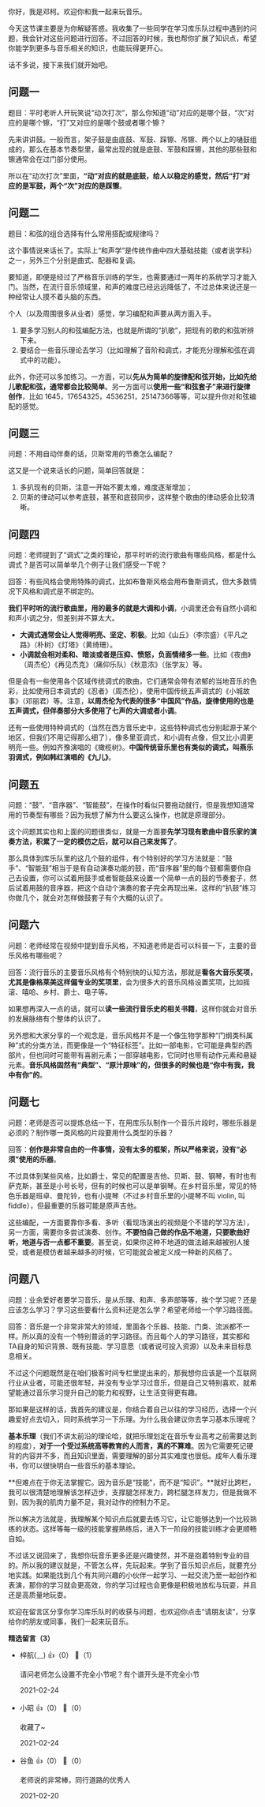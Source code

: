 你好，我是邓柯。欢迎你和我一起来玩音乐。

今天这节课主要是为你解疑答惑。我收集了一些同学在学习库乐队过程中遇到的问题，我会针对这些问题进行回答。不过回答的时候，我也帮你扩展了知识点，希望你能学到更多与音乐相关的知识，也能玩得更开心。

话不多说，接下来我们就开始吧。

## 问题一

题目：平时老听人开玩笑说“动次打次”，那么你知道“动”对应的是哪个鼓，“次”对应的是哪个镲，“打”又对应的是哪个鼓或者哪个镲？

先来讲讲鼓。一般而言，架子鼓是由底鼓、军鼓、踩镲、吊镲、两个以上的嗵鼓组成的，那么在基本节奏型里，最常出现的就是底鼓、军鼓和踩镲，其他的那些鼓和镲通常会在过门部分使用。

所以在“动次打次”里面，**“动”对应的就是底鼓，给人以稳定的感觉，然后“打”对应的是军鼓，两个“次”对应的是踩镲**。

## 问题二

题目：和弦的组合选择有什么常用搭配或规律吗？

这个事情说来话长了。实际上“和声学”是传统作曲中四大基础技能（或者说学科）之一，另外三个分别是曲式、配器和复调。

要知道，即便是经过了严格音乐训练的学生，也需要通过一两年的系统学习才能入门。当然，在流行音乐领域里，和声的难度已经远远降低了，不过总体来说还是一种经常让人摸不着头脑的东西。

个人（以及周围很多从业者）感觉，学习编配和声要从两方面入手。

1. 要多学习别人的和弦编配方法，也就是所谓的“扒歌”，把现有的歌的和弦听辨下来。
2. 要结合一些音乐理论去学习（比如理解了音阶和调式，才能充分理解和弦在调式中的功能）。

此外，你还可以多加练习。一方面，可以**先从为简单的旋律配和弦开始，比如先给儿歌配和弦，通常都会比较简单**。另一方面可以**使用一些“和弦套子”来进行旋律创作**，比如 1645，17654325，4536251，25147366等等，可以提升你对和弦编配的感觉。

## 问题三

问题：不用自动伴奏的话，贝斯常用的节奏怎么编配？

这又是一个说来话长的问题，简单回答就是：

1. 多扒现有的贝斯，注意一开始不要太难，难度逐渐增加；
2. 贝斯的律动可以参考底鼓，甚至和底鼓同步，这样整个歌曲的律动感会比较清晰。

## 问题四

问题：老师提到了“调式”之类的理论，那平时听的流行歌曲有哪些风格，都是什么调式？是否可以简单举几个例子让我们感受一下呢？

回答：有些风格会使用特殊的调式，比如布鲁斯风格会用布鲁斯调式，但大多数情况下风格和调式是不绑定的。

**我们平时听的流行歌曲里，用的最多的就是大调和小调**，小调里还会有自然小调和和声小调之分，但差别并不算太大。

- **大调式通常会让人觉得明亮、坚定、积极**。比如《山丘》（李宗盛）《平凡之路》（朴树）《灯塔》（黄绮珊）。
- **小调就会相对柔和、暗淡或者是压抑、愤怒，负面情绪多一些**。比如《夜曲》（周杰伦）《再见杰克》（痛仰乐队）《秋意浓》（张学友）等。

但是会有一些使用各个区域传统调式的歌曲，它们通常会带有浓郁的当地音乐的色彩，比如使用日本调式的《忍者》（周杰伦），使用中国传统五声调式的《小城故事》（邓丽君）等。注意，**以周杰伦为代表的很多“中国风”作品，旋律使用的也是五声调式，但伴奏部分大多使用了七声的大调或者小调**。

还有一些使用特种调式的（当然在西方音乐史中，这些特种调式也分别起源于某个地区，但我们不用记得那么细了），像多里亚调式，和小调有点像，但又比小调更明亮一些。例如齐豫演唱的《橄榄树》。**中国传统音乐里也有类似的调式，叫燕乐羽调式，例如韩红演唱的《九儿》**。

## 问题五

问题：“鼓”、“音序器”、“智能鼓”，在操作时看似只要拖动就行，但是我想知道常用的节奏型有哪些？因为我想了解为什么要这么操作，也就是原理部分。

这个问题其实也和上面的问题很类似，就是一方面要**先学习现有歌曲中音乐家的演奏方法，积累了一定的模仿之后，就可以自己来发挥了**。

那么具体到库乐队里的这几个鼓的组件，有个特别好的学习方法就是：“鼓手”、“智能鼓”相当于是有自动演奏功能的鼓，而“音序器”里的每个鼓都需要你自己去设置，你可以试着用鼓手或者智能鼓来设置一个简单一点的鼓的节奏套子，然后试着用鼓的音序器，把这个自动个演奏的套子完全再现出来。这样的“扒鼓”练习你做几个，就会对怎样做鼓套子有个大概的认识了。

## 问题六

问题：老师经常在视频中提到音乐风格，不知道老师是否可以科普一下，主要的音乐风格有哪些呢？

回答：流行音乐的主要音乐风格有个特别快的认知方法，那就是**看各大音乐奖项，尤其是像格莱美这样偏专业的奖项里**，会为很多大的音乐风格设置奖项，比如摇滚、嘻哈、乡村、爵士、电子等。

如果想再深入一点的话，就可以**读一些流行音乐史的相关书籍**，这样你就会对音乐的发展脉络有个整体的认识了。

另外想和大家分享的一个观念是，音乐风格并不是一个像生物学那种“门纲类科属种”式的分类方法，而更像是一个“特征标签”。比如一部电影，它可能是典型的西部片，但也同时可能带有喜剧元素；一部穿越电影，它同时也带有动作元素和悬疑元素。**音乐风格固然有“典型”、“原汁原味”的，但很多的时候也是“你中有我，我中有你”的**。

## 问题七

问题：老师是否可以提炼总结一下，在用库乐队制作一个音乐片段时，哪些乐器是必须的？制作哪一类风格的片段要用什么类型的乐器？

回答：**创作是非常自由的一件事情，没有太多的框架，所以严格来说，没有“必须”使用的乐器**。

不过具体到某些风格，比如爵士，常见的配置是吉他、贝斯、鼓、钢琴，有时也有萨克斯，甚至是小号长号，但有的时候也可以是单钢琴。在乡村音乐里，常见的特色乐器是班卓、曼陀铃，也有小提琴（不过乡村音乐里的小提琴不叫 violin, 叫 fiddle），但最重要的乐器可能是原声吉他。

这些编配，一方面要靠你多看、多听（看现场演出的视频是个不错的学习方法），另一方面，需要你多尝试演奏、创作。**不要怕自己做的作品不地道，只要歌曲好听，地道与否一点都不重要**。甚至说，如果你这种不地道的做法越来越被别人接受，或者是模仿者越来越多的时候，它可能就会被定义成一种新的风格了。

## 问题八

问题：业余爱好者要学习音乐，是从乐理、和声、多声部等等，挨个学习呢？还是应该怎么学习？学习这些要看什么资料还是怎么学？希望老师给一个学习路径图。

回答：音乐是一个非常非常大的领域，里面各个乐器、技能、门类、流派都不一样。所以真的没有一个特别普适的学习路径。而且每个人的学习路径，其实都和TA自身的知识背景、既有技能、学习意愿（或者说可投入资源）以及未来目标息息相关。

不过这个问题既然是在咱们极客时间专栏里提出来的，那我想你应该是一个互联网行业从业者，可能还很年轻，并没有专业学习过音乐，但是自己又特别喜欢，就希望能通过音乐学习提升自己的能力和视野，让生活变得更有趣。

那如果是这样的话，我首先的建议是，你结合着自己以往的学习经历，选择一个兴趣爱好点去切入，同时系统学习一下乐理。为什么我会建议你去学习基本乐理呢？

**基本乐理**（我们不讲太前沿的理论哈，就把乐理划定在音乐专业高考之前需要达到的程度），**对于一个受过系统高等教育的人而言，真的不算难**。因为它需要死记硬背的内容并不多，而且知识里面，需要理解的部分其实难度也很低。成年人看乐理书，你可以很快明白一些音乐的基本理论。

**但难点在于你无法掌握它。因为音乐是“技能”，而不是“知识”。**就好比跨栏，我可以很清楚地理解该怎样迈步，支撑腿怎样发力，跨栏腿怎样发力，但是我做不到，因为我的肌肉力量不足，我对动作的控制力不足。

所以解决方法就是，我理解某个知识点后就要去练习它，让它能够达到一个比较熟练的状态。这样等每一级的技能掌握熟练后，进入下一阶段的技能训练才会更顺畅自如。

不过话又说回来了，我想你玩音乐更多还是兴趣使然，并不是抱着特别专业的目的。所以我的建议就是，不管怎么样，先玩起来。学到了音乐知识点后，就要充分地实践。如果能找到几个有共同兴趣的小伙伴一起学习、一起交流乃至一起创作和表演，那你的学习就会更高效，你的学习过程也会更像是积极地放松与玩耍，并且还是高质量地玩耍。

欢迎在留言区分享你学习库乐队时的收获与问题，也欢迎你点击“请朋友读”，分享给你的朋友或同事，我们一起来玩音乐。
<div><strong>精选留言（3）</strong></div><ul>
<li><span>梓航(﹏)</span> 👍（0） 💬（1）<p>请问老师怎么设置不完全小节呢？有个谱开头是不完全小节</p>2021-02-24</li><br/><li><span>小昭</span> 👍（0） 💬（0）<p>收藏了~</p>2021-02-24</li><br/><li><span>谷鱼</span> 👍（0） 💬（0）<p>老师说的非常棒，同行道路的优秀人</p>2021-02-20</li><br/>
</ul>